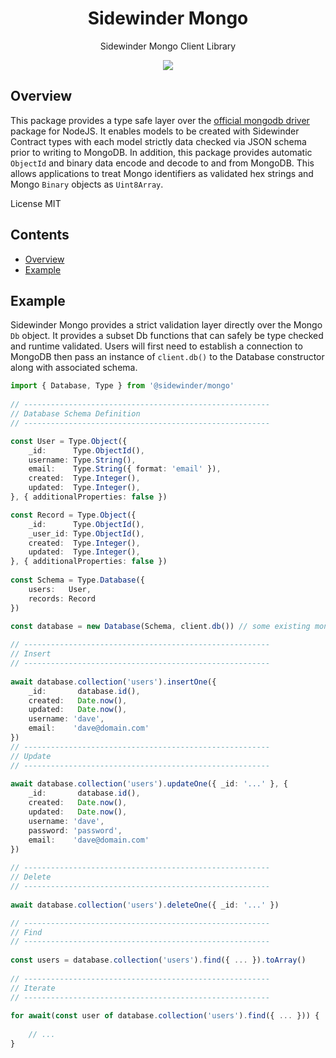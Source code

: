 <div align='center'>

<h1>Sidewinder Mongo</h1>

<p>Sidewinder Mongo Client Library</p>

[<img src="https://img.shields.io/npm/v/@sidewinder/client?label=%40sidewinder%2Fclient">](https://www.npmjs.com/package/@sidewinder/client)

</div>

## Overview

This package provides a type safe layer over the [official mongodb driver](https://www.npmjs.com/package/mongodb) package for NodeJS. It enables models to be created with Sidewinder Contract types with each model strictly data checked via JSON schema prior to writing to MongoDB. In addition, this package provides automatic `ObjectId` and binary data encode and decode to and from MongoDB. This allows applications to treat Mongo identifiers as validated hex strings and Mongo `Binary` objects as `Uint8Array`.

License MIT

## Contents

- [Overview](#Overview)
- [Example](#Example)

## Example

Sidewinder Mongo provides a strict validation layer directly over the Mongo `Db` object. It provides a subset Db functions that can safely be type checked and runtime validated. Users will first need to establish a connection to MongoDB then pass an instance of `client.db()` to the Database constructor along with associated schema.

```typescript
import { Database, Type } from '@sidewinder/mongo'
 
// -------------------------------------------------------
// Database Schema Definition
// -------------------------------------------------------

const User = Type.Object({
    _id:      Type.ObjectId(),
    username: Type.String(),
    email:    Type.String({ format: 'email' }),
    created:  Type.Integer(),
    updated:  Type.Integer(),
}, { additionalProperties: false })

const Record = Type.Object({
    _id:      Type.ObjectId(),
    _user_id: Type.ObjectId(),
    created:  Type.Integer(),
    updated:  Type.Integer(),
}, { additionalProperties: false })
 
const Schema = Type.Database({
    users:   User,
    records: Record
})

const database = new Database(Schema, client.db()) // some existing mongodb db instance
 
// -------------------------------------------------------
// Insert
// -------------------------------------------------------
 
await database.collection('users').insertOne({
    _id:       database.id(),
    created:   Date.now(),
    updated:   Date.now(),
    username: 'dave',
    email:    'dave@domain.com'
})
// -------------------------------------------------------
// Update
// -------------------------------------------------------
 
await database.collection('users').updateOne({ _id: '...' }, {
    _id:       database.id(),
    created:   Date.now(),
    updated:   Date.now(),
    username: 'dave',
    password: 'password',
    email:    'dave@domain.com'
})
 
// -------------------------------------------------------
// Delete
// -------------------------------------------------------
 
await database.collection('users').deleteOne({ _id: '...' })

// -------------------------------------------------------
// Find
// -------------------------------------------------------
 
const users = database.collection('users').find({ ... }).toArray()
 
// -------------------------------------------------------
// Iterate
// -------------------------------------------------------
 
for await(const user of database.collection('users').find({ ... })) {
    
    // ...
}
```